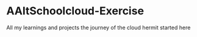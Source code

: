 # AAltSchoolcloud-Exercise
All my learnings and projects
the journey of the cloud hermit started here
